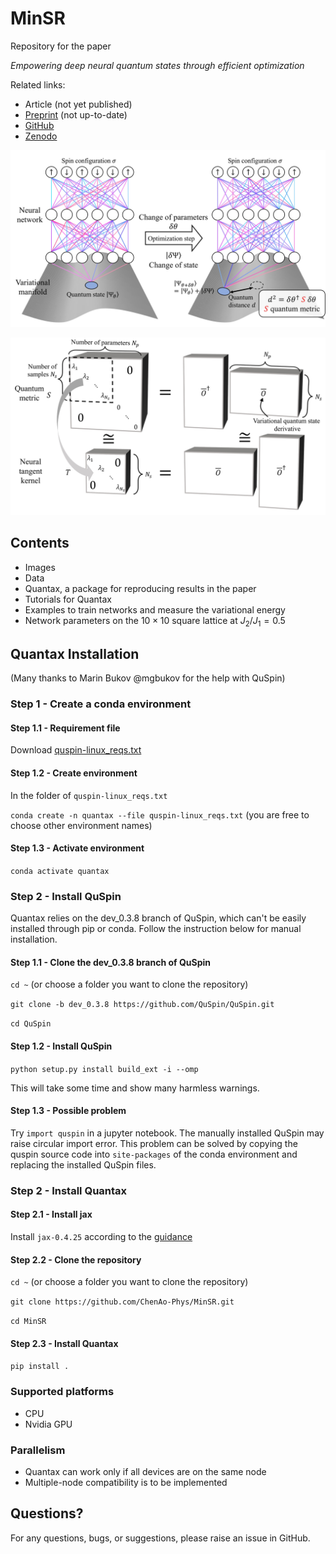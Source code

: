 # MinSR
Repository for the paper

_Empowering deep neural quantum states through efficient optimization_

Related links:
- Article (not yet published)
- [Preprint](https://arxiv.org/abs/2302.01941) (not up-to-date)
- [GitHub](https://github.com/ChenAo-Phys/MinSR)
- [Zenodo](https://zenodo.org/doi/10.5281/zenodo.7657551)

![images](images/geometry_Fig1a.jpg)

![matrix](images/matrix_Fig1b.jpg)


## Contents

- Images
- Data
- Quantax, a package for reproducing results in the paper
- Tutorials for Quantax
- Examples to train networks and measure the variational energy
- Network parameters on the $10 \times 10$ square lattice at $J_2 / J_1 = 0.5$

## Quantax Installation

(Many thanks to Marin Bukov @mgbukov for the help with QuSpin)

### Step 1 - Create a conda environment

#### Step 1.1 - Requirement file

Download [quspin-linux_reqs.txt](quspin-linux_reqs.txt)

#### Step 1.2 - Create environment

In the folder of `quspin-linux_reqs.txt`

`conda create -n quantax --file quspin-linux_reqs.txt`
(you are free to choose other environment names)

#### Step 1.3 - Activate environment

`conda activate quantax`

### Step 2 - Install QuSpin
Quantax relies on the dev_0.3.8 branch of QuSpin, which can't be easily installed
through pip or conda. Follow the instruction below for manual installation.

#### Step 1.1 - Clone the dev_0.3.8 branch of QuSpin

`cd ~` (or choose a folder you want to clone the repository)

`git clone -b dev_0.3.8 https://github.com/QuSpin/QuSpin.git`

`cd QuSpin`

#### Step 1.2 - Install QuSpin

`python setup.py install build_ext -i --omp`

This will take some time and show many harmless warnings.

#### Step 1.3 - Possible problem

Try `import quspin` in a jupyter notebook. The manually installed QuSpin may raise circular import error. This problem can be solved by copying the quspin source code into `site-packages` of the conda environment and replacing the installed QuSpin files.


### Step 2 - Install Quantax

#### Step 2.1 - Install jax

Install `jax-0.4.25` according to the [guidance](https://jax.readthedocs.io/en/latest/installation.html)

#### Step 2.2 - Clone the repository

`cd ~` (or choose a folder you want to clone the repository)

`git clone https://github.com/ChenAo-Phys/MinSR.git`

`cd MinSR`

#### Step 2.3 - Install Quantax

`pip install .`


### Supported platforms
- CPU
- Nvidia GPU


### Parallelism
- Quantax can work only if all devices are on the same node
- Multiple-node compatibility is to be implemented


## Questions?
For any questions, bugs, or suggestions, please raise an issue in GitHub.

